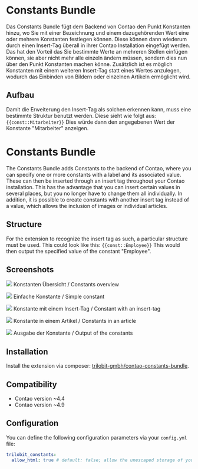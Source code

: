 Constants Bundle
==============================================

Das Constants Bundle fügt dem Backend von Contao den Punkt Konstanten hinzu, wo Sie mit einer Bezeichnung und einem dazugehörenden Wert eine oder mehrere Konstanten festlegen können. Diese können dann wiederum durch einen Insert-Tag überall in ihrer Contao Installation eingefügt werden. Das hat den Vorteil das Sie bestimmte Werte an mehreren Stellen einfügen können, sie aber nicht mehr alle einzeln ändern müssen, sondern dies nun über den Punkt Konstanten machen könne. Zusätzlich ist es möglich Konstanten mit einem weiteren Insert-Tag statt eines Wertes anzulegen, wodurch das Einbinden von Bildern oder einzelnen Artikeln ermöglicht wird.


Aufbau
------

Damit die Erweiterung den Insert-Tag als solchen erkennen kann, muss eine bestimmte Struktur benutzt werden. Diese sieht wie folgt aus:
```{{const::Mitarbeiter}}```
Dies würde dann den angegebenen Wert der Konstante "Mitarbeiter" anzeigen.


Constants Bundle
==============================================

The Constants Bundle adds Constants to the backend of Contao, where you can specify one or more constants with a label and its associated value. These can then be inserted through an insert tag throughout your Contao installation. This has the advantage that you can insert certain values in several places, but you no longer have to change them all individually. In addition, it is possible to create constants with another insert tag instead of a value, which allows the inclusion of images or individual articles.


Structure
---------

For the extension to recognize the insert tag as such, a particular structure must be used. This could look like this:
```{{const::Employee}}```
This would then output the specified value of the constant "Employee".


Screenshots
-----------
![](docs/images/constants_backend.png)
Konstanten Übersicht / Constants overview

![](docs/images/mitarbeiter.png)
Einfache Konstante / Simple constant

![](docs/images/article2.png)
Konstante mit einem Insert-Tag / Constant with an insert-tag

![](docs/images/constants_eingabe.png)
Konstante in einem Artikel / Constants in an article

![](docs/images/constants_ausgabe.png)
Ausgabe der Konstante / Output of the constants


Installation
------------


Install the extension via composer: [trilobit-gmbh/contao-constants-bundle](https://packagist.org/packages/trilobit-gmbh/contao-constants-bundle).

Compatibility
-------------

- Contao version ~4.4
- Contao version ~4.9

Configuration
-------------

You can define the following configuration parameters via your `config.yml` file:

```yaml
trilobit_constants:
  allow_html: true # default: false; allow the unescaped storage of your html-based constants
```
